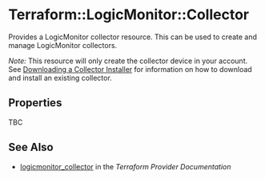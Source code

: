 # Terraform::LogicMonitor::Collector

Provides a LogicMonitor collector resource. This can be used to create and manage LogicMonitor collectors.

*Note:* This resource will only create the collector device in your account. See [Downloading a Collector Installer](https://www.logicmonitor.com/support/rest-api-developers-guide/collectors/downloading-a-collector-installer/) for
information on how to download and install an existing collector.

## Properties

TBC

## See Also

* [logicmonitor_collector](https://www.terraform.io/docs/providers/logicmonitor/r/collector.html) in the _Terraform Provider Documentation_